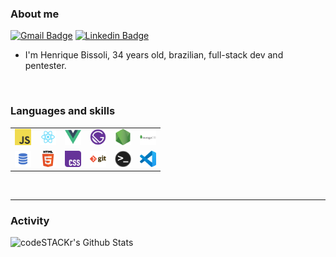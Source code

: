 ### About me

[![Gmail Badge](https://img.shields.io/badge/-Gmail-d44638?style=flat-square&logo=Gmail&logoColor=white&link=[email])][email] 
[![Linkedin Badge](https://img.shields.io/badge/-Lindkedin-007bb5?style=flat-square&logo=Linkedin&logoColor=white&link=[linkedin])][linkedin] 

- I'm Henrique Bissoli, 34 years old, brazilian, full-stack dev and pentester.<br />
<br />

### Languages and skills

<table>
  <tr>
    <td><img alt="JavaScript" width="26px" src="https://raw.githubusercontent.com/github/explore/80688e429a7d4ef2fca1e82350fe8e3517d3494d/topics/javascript/javascript.png" /></td>
    <td><img alt="React" width="26px" src="https://raw.githubusercontent.com/github/explore/80688e429a7d4ef2fca1e82350fe8e3517d3494d/topics/react/react.png" /> </td>
    <td><img alt="Vue" width="26px" src="https://raw.githubusercontent.com/github/explore/80688e429a7d4ef2fca1e82350fe8e3517d3494d/topics/vue/vue.png" /></td>
    <td><img alt="Gatsby" width="26px" src="https://raw.githubusercontent.com/github/explore/e94815998e4e0713912fed477a1f346ec04c3da2/topics/gatsby/gatsby.png" /></td>
    <td><img alt="Node.js" width="26px" src="https://raw.githubusercontent.com/github/explore/80688e429a7d4ef2fca1e82350fe8e3517d3494d/topics/nodejs/nodejs.png" /></td>
    <td><img alt="MongoDB" width="26px" src="https://raw.githubusercontent.com/github/explore/80688e429a7d4ef2fca1e82350fe8e3517d3494d/topics/mongodb/mongodb.png" /></td>
  </tr>
  <tr>
    <td><img alt="SQL" width="26px" src="https://raw.githubusercontent.com/github/explore/80688e429a7d4ef2fca1e82350fe8e3517d3494d/topics/sql/sql.png" /></td>
    <td><img alt="HTML5" width="26px" src="https://raw.githubusercontent.com/github/explore/80688e429a7d4ef2fca1e82350fe8e3517d3494d/topics/html/html.png" /></td>
    <td><img alt="CSS3" width="26px" src="https://raw.githubusercontent.com/github/explore/80688e429a7d4ef2fca1e82350fe8e3517d3494d/topics/css/css.png" /></td>
    <td><img alt="Git" width="26px" src="https://raw.githubusercontent.com/github/explore/80688e429a7d4ef2fca1e82350fe8e3517d3494d/topics/git/git.png" /></td>
    <td><img alt="HTML5" width="26px" src="https://raw.githubusercontent.com/github/explore/80688e429a7d4ef2fca1e82350fe8e3517d3494d/topics/terminal/terminal.png" /></td>
    <td><img alt="Visual Studio Code" width="26px" src="https://raw.githubusercontent.com/github/explore/80688e429a7d4ef2fca1e82350fe8e3517d3494d/topics/visual-studio-code/visual-studio-code.png" /></td>
  </tr>
</table>
<br />

---

### Activity

<img alt="codeSTACKr's Github Stats" src="https://github-readme-stats.vercel.app/api?username=shadowz3n&show_icons=true&hide_border=true" />

[email]: mailto:henrique@imps.com.br
[chozy]: https://chozy.com.br
[facebook]: https://www.facebook.com/henrique.bissoli.silva
[twitter]: https://twitter.com/Shadowz3n
[instagram]: https://instagram.com/henrique_bissoli
[linkedin]: https://www.linkedin.com/in/henriquebissoli/
